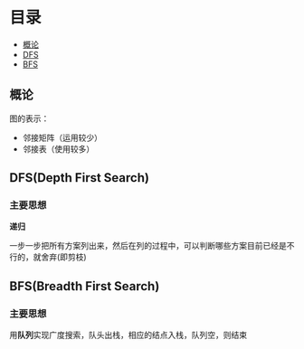 # 目录

- [概论](#section1)
- [DFS](#section2)
- [BFS](#section3)

## 概论 <a name="section1"></a>
图的表示：
- 邻接矩阵（运用较少）
- 邻接表（使用较多）



## DFS(Depth First Search) <a name="section2"></a>
### 主要思想
**递归**

一步一步把所有方案列出来，然后在列的过程中，可以判断哪些方案目前已经是不行的，就舍弃(即剪枝)

## BFS(Breadth First Search) <a name="section3"></a> 
### 主要思想

用**队列**实现广度搜索，队头出栈，相应的结点入栈，队列空，则结束
